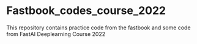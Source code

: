 # Fastbook_codes_course_2022
This repository contains practice code from the fastbook and some code from FastAI Deeplearning Course 2022
